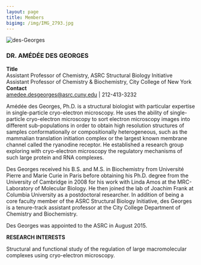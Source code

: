 ```yaml
---
layout: page
title: Members
bigimg: /img/IMG_2793.jpg
---
```

![des-Georges](img/des-Georges-376px1.jpg)

### DR. AMÉDÉE DES GEORGES

**Title** </br>
Assistant Professor of Chemistry, ASRC Structural Biology Initiative </br>
Assistant Professor of Chemistry & Biochemistry, City College of New York </br>
**Contact** </br>
amedee.desgeorges@asrc.cuny.edu | 212-413-3232 </br>

Amédée des Georges, Ph.D. is a structural biologist with particular expertise in single-particle cryo-electron microscopy. He uses the ability of single-particle cryo-electron microscopy to sort electron microscopy images into different sub-populations in order to obtain high resolution structures of samples conformationally or compositionally heterogeneous, such as the mammalian translation initiation complex or the largest known membrane channel called the ryanodine receptor. He established a research group exploring with cryo-electron microscopy the regulatory mechanisms of such large protein and RNA complexes.

Des Georges received his B.S. and M.S. in Biochemistry from Université Pierre and Marie Curie in Paris before obtaining his Ph.D. degree from the University of Cambridge in 2008 for his work with Linda Amos at the MRC-Laboratory of Molecular Biology. He then joined the lab of Joachim Frank at Columbia University as a postdoctoral researcher. In addition of being a core faculty member of the ASRC Structural Biology Initiative, des Georges is a tenure-track assistant professor at the City College Department of Chemistry and Biochemistry.

Des Georges was appointed to the ASRC in August 2015.

**RESEARCH INTERESTS**

Structural and functional study of the regulation of large macromolecular complexes using cryo-electron microscopy.

